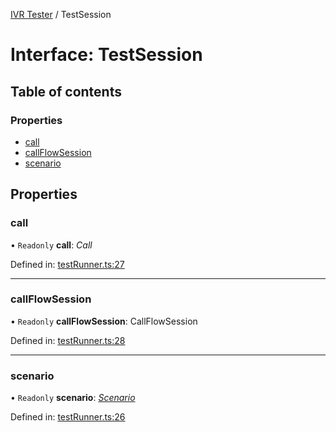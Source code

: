 [IVR Tester](../README.md) / TestSession

# Interface: TestSession

## Table of contents

### Properties

- [call](testsession.md#call)
- [callFlowSession](testsession.md#callflowsession)
- [scenario](testsession.md#scenario)

## Properties

### call

• `Readonly` **call**: *Call*

Defined in: [testRunner.ts:27](https://github.com/LuisAntezana/ivr-tester/blob/1461e4b/packages/ivr-tester/src/testRunner.ts#L27)

___

### callFlowSession

• `Readonly` **callFlowSession**: CallFlowSession

Defined in: [testRunner.ts:28](https://github.com/LuisAntezana/ivr-tester/blob/1461e4b/packages/ivr-tester/src/testRunner.ts#L28)

___

### scenario

• `Readonly` **scenario**: [*Scenario*](scenario.md)

Defined in: [testRunner.ts:26](https://github.com/LuisAntezana/ivr-tester/blob/1461e4b/packages/ivr-tester/src/testRunner.ts#L26)
